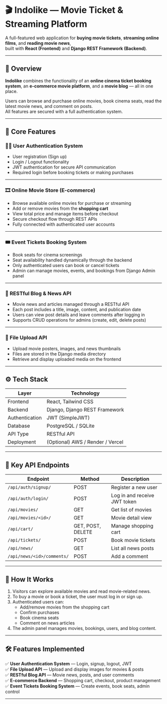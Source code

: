 # 🎬 Indolike — Movie Ticket & Streaming Platform

A full-featured web application for **buying movie tickets**, **streaming online films**, and **reading movie news**,  
built with **React (Frontend)** and **Django REST Framework (Backend)**.

---

## 🚀 Overview

**Indolike** combines the functionality of an **online cinema ticket booking system**, an **e-commerce movie platform**, and a **movie blog** — all in one place.

Users can browse and purchase online movies, book cinema seats, read the latest movie news, and comment on posts.  
All features are secured with a full authentication system.

---

## 🧩 Core Features

### 🧑‍💻 User Authentication System
- User registration (Sign up)
- Login / Logout functionality
- JWT authentication for secure API communication
- Required login before booking tickets or making purchases

---

### 🎞 Online Movie Store (E-commerce)
- Browse available online movies for purchase or streaming  
- Add or remove movies from the **shopping cart**  
- View total price and manage items before checkout  
- Secure checkout flow through REST APIs  
- Fully connected with authenticated user accounts  

---

### 🎟 Event Tickets Booking System
- Book seats for cinema screenings  
- Seat availability handled dynamically through the backend  
- Only authenticated users can book or cancel tickets  
- Admin can manage movies, events, and bookings from Django Admin panel  

---

### 📰 RESTful Blog & News API
- Movie news and articles managed through a RESTful API  
- Each post includes a title, image, content, and publication date  
- Users can view post details and leave comments after logging in  
- Supports CRUD operations for admins (create, edit, delete posts)  

---

### 📁 File Upload API
- Upload movie posters, images, and news thumbnails  
- Files are stored in the Django media directory  
- Retrieve and display uploaded media on the frontend  

---

## ⚙️ Tech Stack

| Layer | Technology |
|-------|-------------|
| Frontend | React, Tailwind CSS |
| Backend | Django, Django REST Framework |
| Authentication | JWT (SimpleJWT) |
| Database | PostgreSQL / SQLite |
| API Type | RESTful API |
| Deployment | (Optional) AWS / Render / Vercel |

---

## 🔑 Key API Endpoints

| Endpoint | Method | Description |
|-----------|---------|-------------|
| `/api/auth/signup/` | POST | Register a new user |
| `/api/auth/login/` | POST | Log in and receive JWT token |
| `/api/movies/` | GET | Get list of movies |
| `/api/movies/<id>/` | GET | Movie detail view |
| `/api/cart/` | GET, POST, DELETE | Manage shopping cart |
| `/api/tickets/` | POST | Book movie tickets |
| `/api/news/` | GET | List all news posts |
| `/api/news/<id>/comments/` | POST | Add a comment |

---

## 🧠 How It Works

1. Visitors can explore available movies and read movie-related news.  
2. To buy a movie or book a ticket, the user must log in or sign up.  
3. Authenticated users can:  
   - Add/remove movies from the shopping cart  
   - Confirm purchases  
   - Book cinema seats  
   - Comment on news articles  
4. The admin panel manages movies, bookings, users, and blog content.  

---

## 🛠️ Features Implemented

✅ **User Authentication System** — Login, signup, logout, JWT  
✅ **File Upload API** — Upload and display images for movies & posts  
✅ **RESTful Blog API** — Movie news, posts, and user comments  
✅ **E-commerce Backend** — Shopping cart, checkout, product management  
✅ **Event Tickets Booking System** — Create events, book seats, admin control  

---
